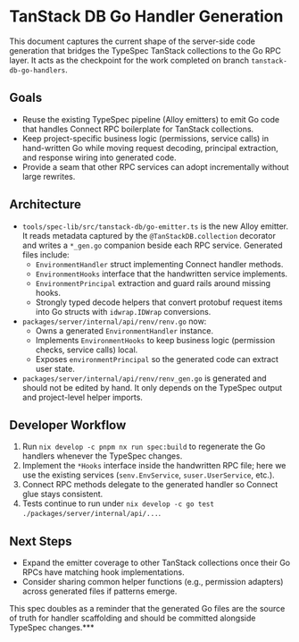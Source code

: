 # TanStack DB Go Handler Generation

This document captures the current shape of the server-side code generation that
bridges the TypeSpec TanStack collections to the Go RPC layer. It acts as the
checkpoint for the work completed on branch `tanstack-db-go-handlers`.

## Goals

- Reuse the existing TypeSpec pipeline (Alloy emitters) to emit Go code that
  handles Connect RPC boilerplate for TanStack collections.
- Keep project-specific business logic (permissions, service calls) in
  hand-written Go while moving request decoding, principal extraction, and
  response wiring into generated code.
- Provide a seam that other RPC services can adopt incrementally without large
  rewrites.

## Architecture

- `tools/spec-lib/src/tanstack-db/go-emitter.ts` is the new Alloy emitter. It
  reads metadata captured by the `@TanStackDB.collection` decorator and writes a
  `*_gen.go` companion beside each RPC service. Generated files include:
  - `EnvironmentHandler` struct implementing Connect handler methods.
  - `EnvironmentHooks` interface that the handwritten service implements.
  - `EnvironmentPrincipal` extraction and guard rails around missing hooks.
  - Strongly typed decode helpers that convert protobuf request items into Go
    structs with `idwrap.IDWrap` conversions.
- `packages/server/internal/api/renv/renv.go` now:
  - Owns a generated `EnvironmentHandler` instance.
  - Implements `EnvironmentHooks` to keep business logic (permission checks,
    service calls) local.
  - Exposes `environmentPrincipal` so the generated code can extract user state.
- `packages/server/internal/api/renv/renv_gen.go` is generated and should not be
  edited by hand. It only depends on the TypeSpec output and project-level
  helper imports.

## Developer Workflow

1. Run `nix develop -c pnpm nx run spec:build` to regenerate the Go handlers
   whenever the TypeSpec changes.
2. Implement the `*Hooks` interface inside the handwritten RPC file; here we use
   the existing services (`senv.EnvService`, `suser.UserService`, etc.).
3. Connect RPC methods delegate to the generated handler so Connect glue stays
   consistent.
4. Tests continue to run under `nix develop -c go test ./packages/server/internal/api/...`.

## Next Steps

- Expand the emitter coverage to other TanStack collections once their Go RPCs
  have matching hook implementations.
- Consider sharing common helper functions (e.g., permission adapters) across
  generated files if patterns emerge.

This spec doubles as a reminder that the generated Go files are the source of
truth for handler scaffolding and should be committed alongside TypeSpec
changes.***
